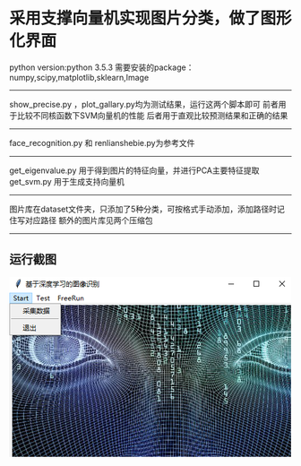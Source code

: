 # 采用支撑向量机实现图片分类，做了图形化界面


python version:python 3.5.3
需要安装的package：
numpy,scipy,matplotlib,sklearn,Image

------------------------------------------------

show_precise.py ，plot_gallary.py均为测试结果，运行这两个脚本即可
前者用于比较不同核函数下SVM向量机的性能
后者用于直观比较预测结果和正确的结果

------------------------------------------------

face_recognition.py 和 renlianshebie.py为参考文件

-----------------------------------------------

get_eigenvalue.py 用于得到图片的特征向量，并进行PCA主要特征提取
get_svm.py 用于生成支持向量机

-----------------------------------------------

图片库在dataset文件夹，只添加了5种分类，可按格式手动添加，添加路径时记住写对应路径
额外的图片库见两个压缩包

-------------------------------------------

## 运行截图

![](https://github.com/jumormt/PhotoClassifySVM/blob/master/Snipaste_2018-12-03_21-02-35.png)

